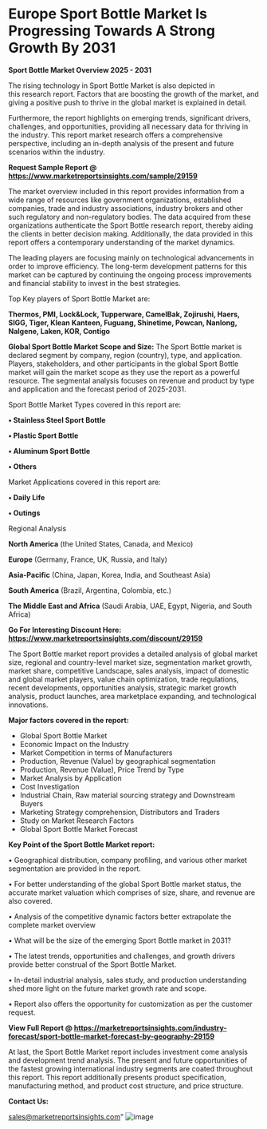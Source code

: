 # Europe Sport Bottle Market Is Progressing Towards A Strong Growth By 2031

<Strong> Sport Bottle Market Overview 2025 - 2031</strong>

The rising technology in Sport Bottle Market is also depicted in this research report. Factors that are boosting the growth of the market, and giving a positive push to thrive in the global market is explained in detail.

Furthermore, the report highlights on emerging trends, significant drivers, challenges, and opportunities, providing all necessary data for thriving in the industry. This report market research offers a comprehensive perspective, including an in-depth analysis of the present and future scenarios within the industry.

<strong>Request Sample Report @ <a href=https://www.marketreportsinsights.com/sample/29159>https://www.marketreportsinsights.com/sample/29159</a></strong>

The market overview included in this report provides information from a wide range of resources like government organizations, established companies, trade and industry associations, industry brokers and other such regulatory and non-regulatory bodies. The data acquired from these organizations authenticate the Sport Bottle research report, thereby aiding the clients in better decision making. Additionally, the data provided in this report offers a contemporary understanding of the market dynamics.

The leading players are focusing mainly on technological advancements in order to improve efficiency. The long-term development patterns for this market can be captured by continuing the ongoing process improvements and financial stability to invest in the best strategies.

Top Key players of Sport Bottle Market are:

<strong>Thermos, PMI, Lock&Lock, Tupperware, CamelBak, Zojirushi, Haers, SIGG, Tiger, Klean Kanteen, Fuguang, Shinetime, Powcan, Nanlong, Nalgene, Laken, KOR, Contigo</strong>

<strong><b>Global Sport Bottle Market Scope and Size:</b></strong>
The Sport Bottle market is declared segment by company, region (country), type, and application. Players, stakeholders, and other participants in the global Sport Bottle market will gain the market scope as they use the report as a powerful resource. The segmental analysis focuses on revenue and product by type and application and the forecast period of 2025-2031.

Sport Bottle Market Types covered in this report are:

<strong>• Stainless Steel Sport Bottle

• Plastic Sport Bottle

• Aluminum Sport Bottle

• Others</strong>

Market Applications covered in this report are:

<strong>• Daily Life

• Outings</strong> 

Regional Analysis

<strong>North America</strong> (the United States, Canada, and Mexico)

<strong>Europe</strong> (Germany, France, UK, Russia, and Italy)

<strong>Asia-Pacific</strong> (China, Japan, Korea, India, and Southeast Asia)

<strong>South America</strong> (Brazil, Argentina, Colombia, etc.)

<strong>The Middle East and Africa</strong> (Saudi Arabia, UAE, Egypt, Nigeria, and South Africa)

<strong>Go For Interesting Discount Here: <a href=https://www.marketreportsinsights.com/discount/29159>https://www.marketreportsinsights.com/discount/29159</a></strong>

The Sport Bottle market report provides a detailed analysis of global market size, regional and country-level market size, segmentation market growth, market share, competitive Landscape, sales analysis, impact of domestic and global market players, value chain optimization, trade regulations, recent developments, opportunities analysis, strategic market growth analysis, product launches, area marketplace expanding, and technological innovations.

<strong><b>Major factors covered in the report:</b></strong>
<ul>
  <li>Global Sport Bottle Market </li>
  <li>Economic Impact on the Industry</li>
  <li>Market Competition in terms of Manufacturers</li>
  <li>Production, Revenue (Value) by geographical segmentation</li>
  <li>Production, Revenue (Value), Price Trend by Type</li>
  <li>Market Analysis by Application</li>
  <li>Cost Investigation</li>
  <li>Industrial Chain, Raw material sourcing strategy and Downstream Buyers</li>
  <li>Marketing Strategy comprehension, Distributors and Traders</li>
  <li>Study on Market Research Factors</li>
  <li>Global Sport Bottle Market Forecast</li>
</ul>

<strong><b>Key Point of the Sport Bottle Market report:</b></strong>

• Geographical distribution, company profiling, and various other market segmentation are provided in the report.

• For better understanding of the global Sport Bottle market status, the accurate market valuation which comprises of size, share, and revenue are also covered.

• Analysis of the competitive dynamic factors better extrapolate the complete market overview

• What will be the size of the emerging Sport Bottle market in 2031?

• The latest trends, opportunities and challenges, and growth drivers provide better construal of the Sport Bottle Market.

• In-detail industrial analysis, sales study, and production understanding shed more light on the future market growth rate and scope.

• Report also offers the opportunity for customization as per the customer request.

<strong><b>View Full Report @ <a href=https://marketreportsinsights.com/industry-forecast/sport-bottle-market-forecast-by-geography-29159>https://marketreportsinsights.com/industry-forecast/sport-bottle-market-forecast-by-geography-29159</a></b></strong>


At last, the Sport Bottle Market report includes investment come analysis and development trend analysis. The present and future opportunities of the fastest growing international industry segments are coated throughout this report. This report additionally presents product specification, manufacturing method, and product cost structure, and price structure.

<strong>Contact Us:</strong>

sales@marketreportsinsights.com"
![image](https://github.com/user-attachments/assets/8a22076f-ba92-4b55-835a-aef131f77361)
